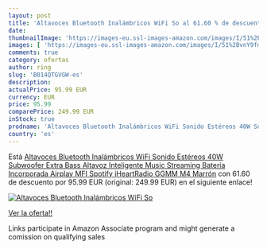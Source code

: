 ```yaml
---
layout: post
title: 'Altavoces Bluetooth Inalámbricos WiFi So al 61.60 % de descuento'
date: 
thumbnailImage: 'https://images-eu.ssl-images-amazon.com/images/I/51%2BvnY9fmJL._SL200_.jpg'
images: [ 'https://images-eu.ssl-images-amazon.com/images/I/51%2BvnY9fmJL._SL200_.jpg' ]
comments: true
category: ofertas
author: ring
slug: 'B014QTGVGW-es'
description:
actualPrice: 95.99 EUR
currency: EUR
price: 95.99
comparePrice: 249.99 EUR
inStock: true
prodname: 'Altavoces Bluetooth Inalámbricos WiFi Sonido Estéreos 40W Subwoofer Extra Bass Altavoz Inteligente Music Streaming Batería Incorporada Airplay MFI Spotify iHeartRadio GGMM M4 Marrón'
country: 'es'
---
```


Está [Altavoces Bluetooth Inalámbricos WiFi Sonido Estéreos 40W Subwoofer Extra Bass Altavoz Inteligente Music Streaming Batería Incorporada Airplay MFI Spotify iHeartRadio GGMM M4 Marrón](https://www.amazon.es/dp/B014QTGVGW/?tag=tolees-21) con 61.60 de descuento por 95.99 EUR (original: 249.99 EUR) en el siguiente enlace!

[![Altavoces Bluetooth Inalámbricos WiFi So](https://images-eu.ssl-images-amazon.com/images/I/51%2BvnY9fmJL._SL200_.jpg)](https://www.amazon.es/dp/B014QTGVGW/?tag=tolees-21)

[Ver la oferta!!](https://www.amazon.es/dp/B014QTGVGW/?tag=tolees-21)

Links participate in Amazon Associate program and might generate a comission on qualifying sales


